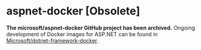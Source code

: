 ﻿aspnet-docker [Obsolete]
========================

**The microsoft/aspnet-docker GitHub project has been archived.**  Ongoing development of Docker images for ASP.NET can be found in [Microsoft/dotnet-framework-docker](https://github.com/Microsoft/dotnet-framework-docker).